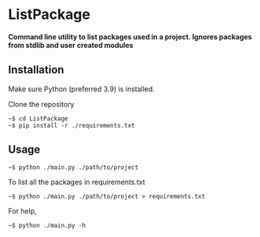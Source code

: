 # ListPackage
#### Command line utility to list packages used in a project. Ignores packages from stdlib and user created modules

## Installation
Make sure Python (preferred 3.9) is installed.

Clone the repository 
```shell
~$ cd ListPackage
~$ pip install -r ./requirements.txt
```

## Usage
```shell
~$ python ./main.py ./path/to/project
```
To list all the packages in requirements.txt
```shell
~$ python ./main.py ./path/to/project > requirements.txt
```

For help,
```shell
~$ python ./main.py -h
```